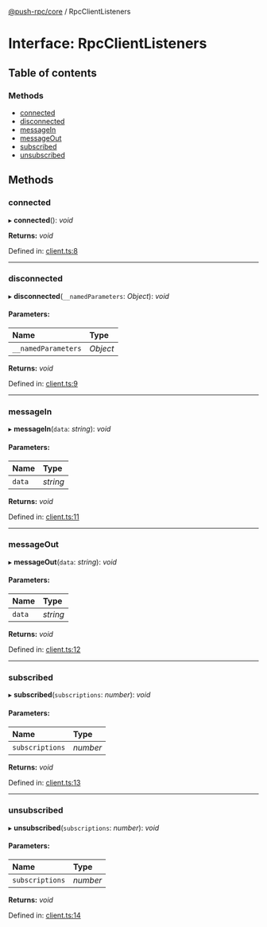 [@push-rpc/core](../README.md) / RpcClientListeners

# Interface: RpcClientListeners

## Table of contents

### Methods

- [connected](rpcclientlisteners.md#connected)
- [disconnected](rpcclientlisteners.md#disconnected)
- [messageIn](rpcclientlisteners.md#messagein)
- [messageOut](rpcclientlisteners.md#messageout)
- [subscribed](rpcclientlisteners.md#subscribed)
- [unsubscribed](rpcclientlisteners.md#unsubscribed)

## Methods

### connected

▸ **connected**(): *void*

**Returns:** *void*

Defined in: [client.ts:8](https://github.com/vasyas/typescript-rpc/blob/c658db8/packages/core/src/client.ts#L8)

___

### disconnected

▸ **disconnected**(`__namedParameters`: *Object*): *void*

#### Parameters:

| Name | Type |
| :------ | :------ |
| `__namedParameters` | *Object* |

**Returns:** *void*

Defined in: [client.ts:9](https://github.com/vasyas/typescript-rpc/blob/c658db8/packages/core/src/client.ts#L9)

___

### messageIn

▸ **messageIn**(`data`: *string*): *void*

#### Parameters:

| Name | Type |
| :------ | :------ |
| `data` | *string* |

**Returns:** *void*

Defined in: [client.ts:11](https://github.com/vasyas/typescript-rpc/blob/c658db8/packages/core/src/client.ts#L11)

___

### messageOut

▸ **messageOut**(`data`: *string*): *void*

#### Parameters:

| Name | Type |
| :------ | :------ |
| `data` | *string* |

**Returns:** *void*

Defined in: [client.ts:12](https://github.com/vasyas/typescript-rpc/blob/c658db8/packages/core/src/client.ts#L12)

___

### subscribed

▸ **subscribed**(`subscriptions`: *number*): *void*

#### Parameters:

| Name | Type |
| :------ | :------ |
| `subscriptions` | *number* |

**Returns:** *void*

Defined in: [client.ts:13](https://github.com/vasyas/typescript-rpc/blob/c658db8/packages/core/src/client.ts#L13)

___

### unsubscribed

▸ **unsubscribed**(`subscriptions`: *number*): *void*

#### Parameters:

| Name | Type |
| :------ | :------ |
| `subscriptions` | *number* |

**Returns:** *void*

Defined in: [client.ts:14](https://github.com/vasyas/typescript-rpc/blob/c658db8/packages/core/src/client.ts#L14)
